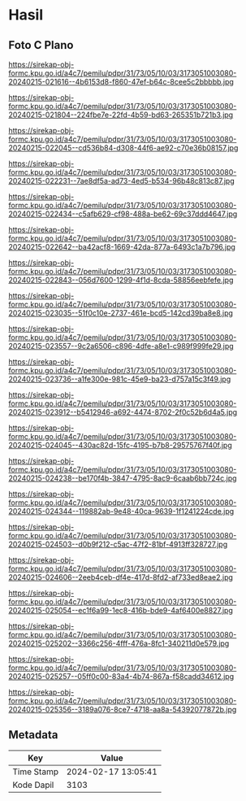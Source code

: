# Hasil

## Foto C Plano

https://sirekap-obj-formc.kpu.go.id/a4c7/pemilu/pdpr/31/73/05/10/03/3173051003080-20240215-021616--4b6153d8-f860-47ef-b64c-8cee5c2bbbbb.jpg

https://sirekap-obj-formc.kpu.go.id/a4c7/pemilu/pdpr/31/73/05/10/03/3173051003080-20240215-021804--224fbe7e-22fd-4b59-bd63-265351b721b3.jpg

https://sirekap-obj-formc.kpu.go.id/a4c7/pemilu/pdpr/31/73/05/10/03/3173051003080-20240215-022045--cd536b84-d308-44f6-ae92-c70e36b08157.jpg

https://sirekap-obj-formc.kpu.go.id/a4c7/pemilu/pdpr/31/73/05/10/03/3173051003080-20240215-022231--7ae8df5a-ad73-4ed5-b534-96b48c813c87.jpg

https://sirekap-obj-formc.kpu.go.id/a4c7/pemilu/pdpr/31/73/05/10/03/3173051003080-20240215-022434--c5afb629-cf98-488a-be62-69c37ddd4647.jpg

https://sirekap-obj-formc.kpu.go.id/a4c7/pemilu/pdpr/31/73/05/10/03/3173051003080-20240215-022642--ba42acf8-1669-42da-877a-6493c1a7b796.jpg

https://sirekap-obj-formc.kpu.go.id/a4c7/pemilu/pdpr/31/73/05/10/03/3173051003080-20240215-022843--056d7600-1299-4f1d-8cda-58856eebfefe.jpg

https://sirekap-obj-formc.kpu.go.id/a4c7/pemilu/pdpr/31/73/05/10/03/3173051003080-20240215-023035--51f0c10e-2737-461e-bcd5-142cd39ba8e8.jpg

https://sirekap-obj-formc.kpu.go.id/a4c7/pemilu/pdpr/31/73/05/10/03/3173051003080-20240215-023557--9c2a6506-c896-4dfe-a8e1-c989f999fe29.jpg

https://sirekap-obj-formc.kpu.go.id/a4c7/pemilu/pdpr/31/73/05/10/03/3173051003080-20240215-023736--a1fe300e-981c-45e9-ba23-d757a15c3f49.jpg

https://sirekap-obj-formc.kpu.go.id/a4c7/pemilu/pdpr/31/73/05/10/03/3173051003080-20240215-023912--b5412946-a692-4474-8702-2f0c52b6d4a5.jpg

https://sirekap-obj-formc.kpu.go.id/a4c7/pemilu/pdpr/31/73/05/10/03/3173051003080-20240215-024045--430ac82d-15fc-4195-b7b8-29575767f40f.jpg

https://sirekap-obj-formc.kpu.go.id/a4c7/pemilu/pdpr/31/73/05/10/03/3173051003080-20240215-024238--be170f4b-3847-4795-8ac9-6caab6bb724c.jpg

https://sirekap-obj-formc.kpu.go.id/a4c7/pemilu/pdpr/31/73/05/10/03/3173051003080-20240215-024344--119882ab-9e48-40ca-9639-1f1241224cde.jpg

https://sirekap-obj-formc.kpu.go.id/a4c7/pemilu/pdpr/31/73/05/10/03/3173051003080-20240215-024503--d0b9f212-c5ac-47f2-81bf-4913ff328727.jpg

https://sirekap-obj-formc.kpu.go.id/a4c7/pemilu/pdpr/31/73/05/10/03/3173051003080-20240215-024606--2eeb4ceb-df4e-417d-8fd2-af733ed8eae2.jpg

https://sirekap-obj-formc.kpu.go.id/a4c7/pemilu/pdpr/31/73/05/10/03/3173051003080-20240215-025054--ec1f6a99-1ec8-416b-bde9-4af6400e8827.jpg

https://sirekap-obj-formc.kpu.go.id/a4c7/pemilu/pdpr/31/73/05/10/03/3173051003080-20240215-025202--3366c256-4fff-476a-8fc1-340211d0e579.jpg

https://sirekap-obj-formc.kpu.go.id/a4c7/pemilu/pdpr/31/73/05/10/03/3173051003080-20240215-025257--05ff0c00-83a4-4b74-867a-f58cadd34612.jpg

https://sirekap-obj-formc.kpu.go.id/a4c7/pemilu/pdpr/31/73/05/10/03/3173051003080-20240215-025356--3189a076-8ce7-4718-aa8a-54392077872b.jpg


## Metadata

| Key        | Value               |
| ---------- | ------------------- |
| Time Stamp | 2024-02-17 13:05:41 |
| Kode Dapil | 3103                |



